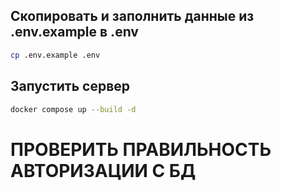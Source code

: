 ## Скопировать и заполнить данные из .env.example в .env
```bash
cp .env.example .env
```


## Запустить сервер
```bash
docker compose up --build -d
```

# ПРОВЕРИТЬ ПРАВИЛЬНОСТЬ АВТОРИЗАЦИИ С БД
